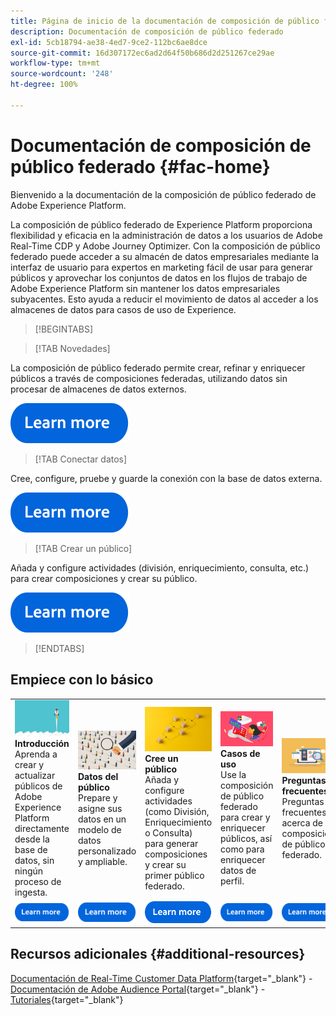 ```yaml
---
title: Página de inicio de la documentación de composición de público federado de Experience Platform
description: Documentación de composición de público federado
exl-id: 5cb18794-ae38-4ed7-9ce2-112bc6ae8dce
source-git-commit: 16d307172ec6ad2d64f50b686d2d251267ce29ae
workflow-type: tm+mt
source-wordcount: '248'
ht-degree: 100%

---
```


# Documentación de composición de público federado  {#fac-home}

Bienvenido a la documentación de la composición de público federado de Adobe Experience Platform.

La composición de público federado de Experience Platform proporciona flexibilidad y eficacia en la administración de datos a los usuarios de Adobe Real-Time CDP y Adobe Journey Optimizer. Con la composición de público federado puede acceder a su almacén de datos empresariales mediante la interfaz de usuario para expertos en marketing fácil de usar para generar públicos y aprovechar los conjuntos de datos en los flujos de trabajo de Adobe Experience Platform sin mantener los datos empresariales subyacentes. Esto ayuda a reducir el movimiento de datos al acceder a los almacenes de datos para casos de uso de Experience.

>[!BEGINTABS]

>[!TAB Novedades]

La composición de público federado permite crear, refinar y enriquecer públicos a través de composiciones federadas, utilizando datos sin procesar de almacenes de datos externos.

[![Imagen](assets/learn-more-button.svg)](start/release-notes.md)

>[!TAB Conectar datos]

Cree, configure, pruebe y guarde la conexión con la base de datos externa.

[![Imagen](assets/learn-more-button.svg)](connections/home.md)

>[!TAB Crear un público]

Añada y configure actividades (división, enriquecimiento, consulta, etc.) para crear composiciones y crear su público.

[![image](assets/learn-more-button.svg)](compositions/gs-compositions.md)

>[!ENDTABS]

## Empiece con lo básico

<table style="table-layout:fixed">
  <tr style="border: 0;">
    <td>
    <a href="start/get-started.md"><img src="assets/do-not-localize/start-quick.png"></a>
    <div><strong>Introducción</strong><br/>Aprenda a crear y actualizar públicos de Adobe Experience Platform directamente desde la base de datos, sin ningún proceso de ingesta.
    </div>
    </td>
    <td>
    <a href="data-management/gs-models.md"><img src="assets/do-not-localize/start-profiles.png"></a>
    <div><strong>Datos del público</strong><br/>Prepare y asigne sus datos en un modelo de datos personalizado y ampliable.
    </div>
    </td>
    <td>
    <a href="compositions/gs-compositions.md"><img src="assets/do-not-localize/start-journey.jpeg"></a>
    <div><strong>Cree un público</strong><br/>Añada y configure actividades (como División, Enriquecimiento o Consulta) para generar composiciones y crear su primer público federado.
    </div>
    </td>
    <td>
    <a href="start/get-started.md#use-cases"><img src="assets/do-not-localize/start-use-cases.png"></a>
    <div><strong>Casos de uso</strong><br/>Use la composición de público federado para crear y enriquecer públicos, así como para enriquecer datos de perfil.
    </div>
    </td>
    <td>
    <a href="start/faq.md"><img src="assets/do-not-localize/start-faq.png"></a>
    <div><strong>Preguntas frecuentes</strong><br/>Preguntas frecuentes acerca de la composición de público federado.</div>
    </td>
  </tr>
  <tr style="border: 0;">
    <td><a href="start/get-started.md"><img src="assets/learn-more-button.svg"></a></td>
    <td><a href="data-management/gs-models.md"><img src="assets/learn-more-button.svg"></a></td>
    <td><a href="compositions/gs-compositions.md"><img src="assets/learn-more-button.svg"></a></td>
    <td><a href="start/get-started.md#use-cases"><img src="assets/learn-more-button.svg"></a></td>
    <td><a href="start/faq.md"><img src="assets/learn-more-button.svg"></a></td>
    </tr>
</table>

## Recursos adicionales  {#additional-resources}

[Documentación de Real-Time Customer Data Platform](https://experienceleague.adobe.com/es/docs/experience-platform/rtcdp/home){target="_blank"} - [Documentación de Adobe Audience Portal](https://experienceleague.adobe.com/es/docs/experience-platform/segmentation/ui/audience-dashboard){target="_blank"} - [Tutoriales](https://experienceleague.adobe.com/es/docs/platform-learn/tutorials/audiences/introduction-to-audience-portal-and-composition){target="_blank"}
